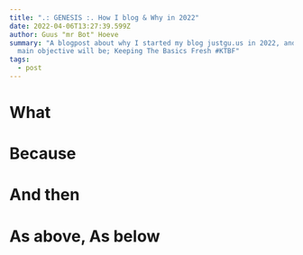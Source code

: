 ```yaml
---
title: ".: GENESIS :. How I blog & Why in 2022"
date: 2022-04-06T13:27:39.599Z
author: Guus "mr Bot" Hoeve
summary: "A blogpost about why I started my blog justgu.us in 2022, and what my
  main objective will be; Keeping The Basics Fresh #KTBF"
tags:
  - post
---
```

# What
# Because
# And then
# As above, As below
